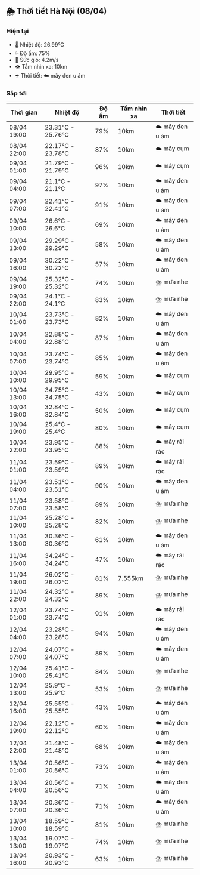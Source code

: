 ## 🌦️ Thời tiết Hà Nội (08/04)

### Hiện tại

- 🌡️ Nhiệt độ: 26.99℃
- 💦 Độ ẩm: 75%
- 💨 Sức gió: 4.2m/s
- 👁️ Tầm nhìn xa: 10km
- ☂️ Thời tiết: ☁️ mây đen u ám

### Sắp tới

| Thời gian | Nhiệt độ | Độ ẩm | Tầm nhìn xa | Thời tiết |
| --- | --- | --- | --- | --- |
| 08/04 19:00 | 23.31℃ - 25.76℃ | 79% | 10km | ☁️ mây đen u ám |
| 08/04 22:00 | 22.17℃ - 23.78℃ | 87% | 10km | ☁️ mây cụm |
| 09/04 01:00 | 21.79℃ - 21.79℃ | 96% | 10km | ☁️ mây cụm |
| 09/04 04:00 | 21.1℃ - 21.1℃ | 97% | 10km | ☁️ mây đen u ám |
| 09/04 07:00 | 22.41℃ - 22.41℃ | 91% | 10km | ☁️ mây đen u ám |
| 09/04 10:00 | 26.6℃ - 26.6℃ | 69% | 10km | ☁️ mây đen u ám |
| 09/04 13:00 | 29.29℃ - 29.29℃ | 58% | 10km | ☁️ mây đen u ám |
| 09/04 16:00 | 30.22℃ - 30.22℃ | 57% | 10km | ☁️ mây đen u ám |
| 09/04 19:00 | 25.32℃ - 25.32℃ | 74% | 10km | ⛈️ mưa nhẹ |
| 09/04 22:00 | 24.1℃ - 24.1℃ | 83% | 10km | ⛈️ mưa nhẹ |
| 10/04 01:00 | 23.73℃ - 23.73℃ | 82% | 10km | ☁️ mây đen u ám |
| 10/04 04:00 | 22.88℃ - 22.88℃ | 87% | 10km | ☁️ mây đen u ám |
| 10/04 07:00 | 23.74℃ - 23.74℃ | 85% | 10km | ☁️ mây đen u ám |
| 10/04 10:00 | 29.95℃ - 29.95℃ | 59% | 10km | ☁️ mây cụm |
| 10/04 13:00 | 34.75℃ - 34.75℃ | 43% | 10km | ☁️ mây cụm |
| 10/04 16:00 | 32.84℃ - 32.84℃ | 50% | 10km | ☁️ mây cụm |
| 10/04 19:00 | 25.4℃ - 25.4℃ | 80% | 10km | ☁️ mây cụm |
| 10/04 22:00 | 23.95℃ - 23.95℃ | 88% | 10km | ☁️ mây rải rác |
| 11/04 01:00 | 23.59℃ - 23.59℃ | 89% | 10km | ☁️ mây rải rác |
| 11/04 04:00 | 23.51℃ - 23.51℃ | 90% | 10km | ☁️ mây đen u ám |
| 11/04 07:00 | 23.58℃ - 23.58℃ | 89% | 10km | ⛈️ mưa nhẹ |
| 11/04 10:00 | 25.28℃ - 25.28℃ | 82% | 10km | ⛈️ mưa nhẹ |
| 11/04 13:00 | 30.36℃ - 30.36℃ | 61% | 10km | ☁️ mây đen u ám |
| 11/04 16:00 | 34.24℃ - 34.24℃ | 47% | 10km | ☁️ mây rải rác |
| 11/04 19:00 | 26.02℃ - 26.02℃ | 81% | 7.555km | ⛈️ mưa nhẹ |
| 11/04 22:00 | 24.32℃ - 24.32℃ | 89% | 10km | ⛈️ mưa nhẹ |
| 12/04 01:00 | 23.74℃ - 23.74℃ | 91% | 10km | ☁️ mây rải rác |
| 12/04 04:00 | 23.28℃ - 23.28℃ | 94% | 10km | ☁️ mây đen u ám |
| 12/04 07:00 | 24.07℃ - 24.07℃ | 89% | 10km | ☁️ mây đen u ám |
| 12/04 10:00 | 25.41℃ - 25.41℃ | 84% | 10km | ⛈️ mưa nhẹ |
| 12/04 13:00 | 25.9℃ - 25.9℃ | 53% | 10km | ⛈️ mưa nhẹ |
| 12/04 16:00 | 25.55℃ - 25.55℃ | 43% | 10km | ☁️ mây đen u ám |
| 12/04 19:00 | 22.12℃ - 22.12℃ | 60% | 10km | ☁️ mây đen u ám |
| 12/04 22:00 | 21.48℃ - 21.48℃ | 68% | 10km | ☁️ mây đen u ám |
| 13/04 01:00 | 20.56℃ - 20.56℃ | 73% | 10km | ☁️ mây đen u ám |
| 13/04 04:00 | 20.56℃ - 20.56℃ | 71% | 10km | ☁️ mây đen u ám |
| 13/04 07:00 | 20.36℃ - 20.36℃ | 71% | 10km | ☁️ mây đen u ám |
| 13/04 10:00 | 18.59℃ - 18.59℃ | 81% | 10km | ⛈️ mưa nhẹ |
| 13/04 13:00 | 19.07℃ - 19.07℃ | 74% | 10km | ⛈️ mưa nhẹ |
| 13/04 16:00 | 20.93℃ - 20.93℃ | 63% | 10km | ⛈️ mưa nhẹ |
